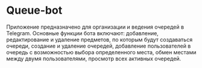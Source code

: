 # Queue-bot

Приложение предназначено для организации и ведения очередей в Telegram. Основные функции бота включают: добавление, редактирование и удаление предметов, по которым будут создаваться очереди, создание и удаление очередей, добавление пользователей в очередь с возможностью выбора определенного места, обмен местами между двумя пользователями, просмотр всех активных очередей.

